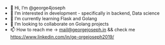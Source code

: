- 👋 Hi, I’m @george4joseph
- 👀 I’m interested in development - specifically in backend, Data science 
- 🌱 I’m currently learning Flask and Golang
- 💞️ I’m looking to collaborate on Golang projects
- 📫 How to reach me -> mail@georgejoseph.in   && check me https://www.linkedin.com/in/ge-orgejoseph2019/

<!---
george4joseph/george4joseph is a ✨ special ✨ repository because its `README.md` (this file) appears on your GitHub profile.
You can click the Preview link to take a look at your changes.
--->
